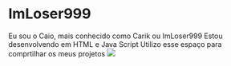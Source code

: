 # ImLoser999
Eu sou o Caio, mais conhecido como Carik ou ImLoser999
Estou desenvolvendo em HTML e Java Script
Utilizo esse espaço para comprtilhar os meus projetos
![](link)
